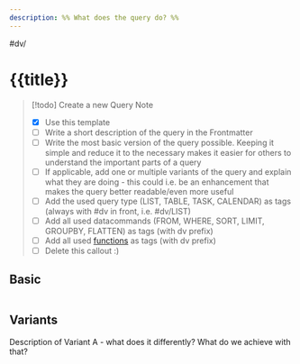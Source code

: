 ```yaml
---
description: %% What does the query do? %%
---
```

#dv/

# {{title}}

> [!todo] Create a new Query Note
> - [x] Use this template
> - [ ] Write a short description of the query in the Frontmatter
> - [ ] Write the most basic version of the query possible. Keeping it simple and reduce it to the necessary makes it easier for others to understand the important parts of a query
> - [ ] If applicable, add one or multiple variants of the query and explain what they are doing - this could i.e. be an enhancement that makes the query better readable/even more useful
> - [ ] Add the used query type (LIST, TABLE, TASK, CALENDAR) as tags (always with #dv in front, i.e. #dv/LIST)
> - [ ] Add all used datacommands (FROM, WHERE, SORT, LIMIT, GROUPBY, FLATTEN) as tags (with dv prefix) 
> - [ ] Add all used [functions](https://blacksmithgu.github.io/obsidian-dataview/query/functions/) as tags (with dv prefix)
> - [ ] Delete this callout :) 

## Basic 

```dataview

```

## Variants

Description of Variant A - what does it differently? What do we achieve with that?

```dataview

```
